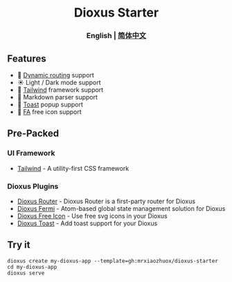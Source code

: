 <div align="center">
  <h1>Dioxus Starter</h1>
</div>

<div align="center">
  <h3>
    <span> English </span>
    <span> | </span>
    <a href="https://github.com/mrxiaozhuox/dioxus-starter/blob/master/README.zh-CN.md"> 简体中文 </a>
  </h3>
</div>

## Features

- 🧭 [Dynamic routing](https://dioxuslabs.com/nightly/router/) support
- ☀️ Light / Dark mode support
- 🏡 [Tailwind](https://tailwindcss.com/) framework support
- 📙 Markdown parser support
- 🍿 [Toast](https://github.com/mrxiaozhuox/dioxus-toast) popup support
- 💎 [FA](https://fontawesome.com/) free icon support

## Pre-Packed

### UI Framework

- [Tailwind](https://github.com/tailwindlabs/tailwindcss) - A utility-first CSS framework

### Dioxus Plugins

- [Dioxus Router](https://github.com/DioxusLabs/dioxus/tree/master/packages/router) - Dioxus Router is a first-party router for Dioxus
- [Dioxus Fermi](https://github.com/DioxusLabs/dioxus/tree/master/packages/fermi) - Atom-based global state management solution for Dioxus
- [Dioxus Free Icon](https://github.com/nissy-dev/dioxus-free-icons) - Use free svg icons in your Dioxus
- [Dioxus Toast](https://github.com/mrxiaozhuox/dioxus-toast) - Add toast support for your Dioxus


## Try it

```
dioxus create my-dioxus-app --template=gh:mrxiaozhuox/dioxus-starter
cd my-dioxus-app
dioxus serve
```